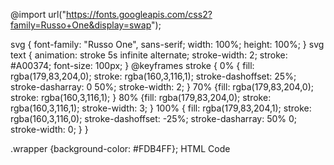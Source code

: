 @import url("https://fonts.googleapis.com/css2?family=Russo+One&display=swap");

svg {
	font-family: "Russo One", sans-serif;
	width: 100%; height: 100%;
}
svg text {
	animation: stroke 5s infinite alternate;
	stroke-width: 2;
	stroke: #A00374;
	font-size: 100px;
}
@keyframes stroke {
	0%   {
		fill: rgba(179,83,204,0); stroke: rgba(160,3,116,1);
		stroke-dashoffset: 25%; stroke-dasharray: 0 50%; stroke-width: 2;
	}
	70%  {fill: rgba(179,83,204,0); stroke: rgba(160,3,116,1); }
	80%  {fill: rgba(179,83,204,0); stroke: rgba(160,3,116,1); stroke-width: 3; }
	100% {
		fill: rgba(179,83,204,1); stroke: rgba(160,3,116,0);
		stroke-dashoffset: -25%; stroke-dasharray: 50% 0; stroke-width: 0;
	}
}

.wrapper {background-color: #FDB4FF};
HTML Code
